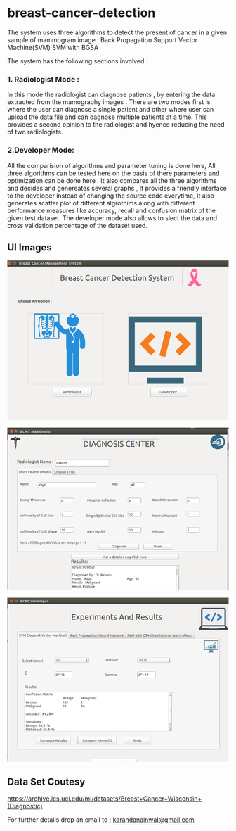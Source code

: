 # breast-cancer-detection


The system uses three algorithms to detect the  present of cancer in a given sample of mammogram image :
Back Propagation
Support Vector Machine(SVM)
SVM with BGSA 


The  system  has the following sections  involved :

### 1. Radiologist Mode : 
In this mode the radiologist can diagnose  patients , by entering the data extracted from the mamography images . There are two modes first is where the user can diagnose a single patient and other where user can upload the data file and can dagnose multiple patients at a time. This provides a second opinion to the radiologist and hyence reducing the need of two radiologists.


### 2.Developer Mode: 
All the comparision of algorithms and parameter tuning is done here, All three algorithms can be tested here on the basis of there parameters and optimization can be done here . It also compares all the three algorithms and decides and genereates several graphs , 
It provides a friendly interface to the developer instead of changing the source code everytime,
It also generates scatter plot of different algrothims along with different performance measures like accuracy, recall and confusion matrix of the given test dataset.  The developer mode also allows to slect the data and cross validation percentage of the dataset used.


## UI Images

![Image description](https://github.com/nanobot23/breast-cancer-detection/blob/master/Images/img1.png)

![Image description](https://github.com/nanobot23/breast-cancer-detection/blob/master/Images/img2.png)

![Image description](https://github.com/nanobot23/breast-cancer-detection/blob/master/Images/img3.png)

## Data Set Coutesy 

https://archive.ics.uci.edu/ml/datasets/Breast+Cancer+Wisconsin+(Diagnostic)


For further details drop an email to : karandanainwal@gmail.com
